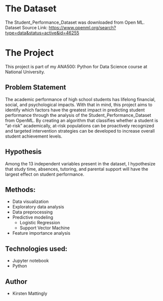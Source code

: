 # The Dataset
The Student_Performance_Dataset was downloaded from Open ML. Dataset Source Link: https://www.openml.org/search?type=data&status=active&id=46255
# The Project
This project is part of my ANA500: Python for Data Science course at National University. 
## Problem Statement
The academic performance of high school students has lifelong financial, social, and psychological impacts. With that in mind, this project aims to identify which factors have the greatest impact in predicting student performance through the analysis of the Student_Performance_Dataset from OpenML. By creating an algorithm that classifies whether a student is “at-risk” academically, at-risk populations can be proactively recognized and targeted intervention strategies can be developed to increase overall student achievement levels. 
## Hypothesis
Among the 13 independent variables present in the dataset, I hypothesize that study time, absences, tutoring, and parental support will have the largest effect on student performance.
## Methods:
- Data visualization
- Exploratory data analysis
- Data preprocessing
- Predictive modeling
  - Logistic Regression
  - Support Vector Machine
- Feature importance analysis
## Technologies used:
- Jupyter notebook
- Python
## Author
- Kirsten Mattingly
